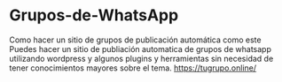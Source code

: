 # Grupos-de-WhatsApp
Como hacer un sitio de grupos de publicación automática como este
Puedes hacer un sitio de publiación automatica de grupos de whatsapp utilizando wordpress y algunos plugins y herramientas sin necesidad de tener conocimientos mayores sobre el tema.
https://tugrupo.online/
